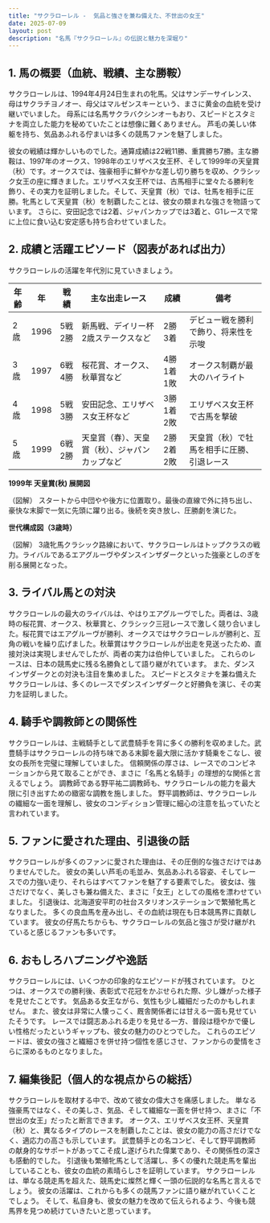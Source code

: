 ```yaml
---
title: "サクラローレル -  気品と強さを兼ね備えた、不世出の女王"
date: 2025-07-09
layout: post
description: "名馬『サクラローレル』の伝説と魅力を深堀り"
---
```


## 1. 馬の概要（血統、戦績、主な勝鞍）

サクラローレルは、1994年4月24日生まれの牝馬。父はサンデーサイレンス、母はサクラチヨノオー、母父はマルゼンスキーという、まさに黄金の血統を受け継いでいました。  母系には名馬サクラバクシンオーもおり、スピードとスタミナを両立した能力を秘めていたことは想像に難くありません。  芦毛の美しい体躯を持ち、気品あふれる佇まいは多くの競馬ファンを魅了しました。

彼女の戦績は輝かしいものでした。通算成績は22戦11勝、重賞勝ち7勝。主な勝鞍は、1997年のオークス、1998年のエリザベス女王杯、そして1999年の天皇賞（秋）です。オークスでは、強豪相手に鮮やかな差し切り勝ちを収め、クラシック女王の座に輝きました。エリザベス女王杯では、古馬相手に堂々たる勝利を飾り、その実力を証明しました。そして、天皇賞（秋）では、牡馬を相手に圧勝。牝馬として天皇賞（秋）を制覇したことは、彼女の類まれな強さを物語っています。  さらに、安田記念では2着、ジャパンカップでは3着と、G1レースで常に上位に食い込む安定感も持ち合わせていました。


## 2. 成績と活躍エピソード（図表があれば出力）

サクラローレルの活躍を年代別に見ていきましょう。

| 年齢 | 年 | 戦績 | 主な出走レース | 成績 | 備考 |
|---|---|---|---|---|---|
| 2歳 | 1996 | 5戦2勝 |  新馬戦、デイリー杯2歳ステークスなど | 2勝3着 |  デビュー戦を勝利で飾り、将来性を示唆 |
| 3歳 | 1997 | 6戦4勝 | 桜花賞、オークス、秋華賞など | 4勝1着1敗 | オークス制覇が最大のハイライト |
| 4歳 | 1998 | 5戦3勝 | 安田記念、エリザベス女王杯など | 3勝1着2敗 | エリザベス女王杯で古馬を撃破 |
| 5歳 | 1999 | 6戦2勝 | 天皇賞（春）、天皇賞（秋）、ジャパンカップなど | 2勝2着2敗 | 天皇賞（秋）で牡馬を相手に圧勝、引退レース |


**1999年 天皇賞(秋) 展開図**

（図解）
スタートから中団やや後方に位置取り。最後の直線で外に持ち出し、豪快な末脚で一気に先頭に躍り出る。後続を突き放し、圧勝劇を演じた。

**世代構成図（3歳時）**

（図解）
3歳牝馬クラシック路線において、サクラローレルはトップクラスの戦力。ライバルであるエアグルーヴやダンスインザダークといった強豪としのぎを削る展開となった。


## 3. ライバル馬との対決

サクラローレルの最大のライバルは、やはりエアグルーヴでした。両者は、3歳時の桜花賞、オークス、秋華賞と、クラシック三冠レースで激しく競り合いました。桜花賞ではエアグルーヴが勝利、オークスではサクラローレルが勝利と、互角の戦いを繰り広げました。秋華賞はサクラローレルが出走を見送ったため、直接対決は実現しませんでしたが、両者の実力は伯仲していました。  これらのレースは、日本の競馬史に残る名勝負として語り継がれています。  また、ダンスインザダークとの対決も注目を集めました。  スピードとスタミナを兼ね備えたサクラローレルは、多くのレースでダンスインザダークと好勝負を演じ、その実力を証明しました。


## 4. 騎手や調教師との関係性

サクラローレルは、主戦騎手として武豊騎手を背に多くの勝利を収めました。武豊騎手はサクラローレルの持ち味である末脚を最大限に活かす騎乗をこなし、彼女の長所を完璧に理解していました。  信頼関係の厚さは、レースでのコンビネーションから見て取ることができ、まさに「名馬と名騎手」の理想的な関係と言えるでしょう。  調教師である野平祐二調教師も、サクラローレルの能力を最大限に引き出すための緻密な調教を施しました。  野平調教師は、サクラローレルの繊細な一面を理解し、彼女のコンディション管理に細心の注意を払っていたと言われています。


## 5. ファンに愛された理由、引退後の話

サクラローレルが多くのファンに愛された理由は、その圧倒的な強さだけではありませんでした。  彼女の美しい芦毛の毛並み、気品あふれる容姿、そしてレースでの力強い走り、それらはすべてファンを魅了する要素でした。  彼女は、強さだけでなく、美しさも兼ね備えた、まさに「女王」としての風格を漂わせていました。  引退後は、北海道安平町の社台スタリオンステーションで繁殖牝馬となりました。  多くの良血馬を産み出し、その血統は現在も日本競馬界に貢献しています。  彼女の仔馬たちからも、サクラローレルの気品と強さが受け継がれていると感じるファンも多いです。


## 6. おもしろハプニングや逸話

サクラローレルには、いくつかの印象的なエピソードが残されています。  ひとつは、オークスでの勝利後、表彰式で花冠をかぶせられた際、少し嫌がった様子を見せたことです。  気品ある女王ながら、気性も少し繊細だったのかもしれません。  また、彼女は非常に人懐っこく、厩舎関係者には甘える一面も見せていたそうです。  レースでは闘志あふれる走りを見せる一方、普段は穏やかで優しい性格だったというギャップも、彼女の魅力のひとつでした。  これらのエピソードは、彼女の強さと繊細さを併せ持つ個性を感じさせ、ファンからの愛情をさらに深めるものとなりました。


## 7. 編集後記（個人的な視点からの総括）

サクラローレルを取材する中で、改めて彼女の偉大さを痛感しました。  単なる強豪馬ではなく、その美しさ、気品、そして繊細な一面を併せ持つ、まさに「不世出の女王」だったと断言できます。  オークス、エリザベス女王杯、天皇賞（秋）と、異なるタイプのレースを制覇したことは、彼女の能力の高さだけでなく、適応力の高さも示しています。  武豊騎手との名コンビ、そして野平調教師の献身的なサポートがあってこそ成し遂げられた偉業であり、その関係性の深さも感動的でした。  引退後も繁殖牝馬として活躍し、多くの優れた競走馬を輩出していることも、彼女の血統の素晴らしさを証明しています。  サクラローレルは、単なる競走馬を超えた、競馬史に燦然と輝く一頭の伝説的な名馬と言えるでしょう。  彼女の活躍は、これからも多くの競馬ファンに語り継がれていくことでしょう。  そして、私自身も、彼女の魅力を改めて伝えられるよう、今後も競馬界を見つめ続けていきたいと思っています。
